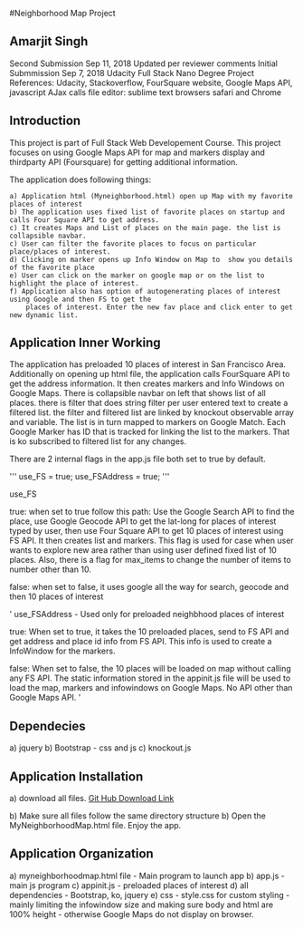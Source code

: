 #Neighborhood Map Project 

## Amarjit Singh 
 Second Submission Sep 11, 2018
 Updated per reviewer comments
 Initial Submmission Sep 7, 2018
 Udacity Full Stack Nano Degree Project 
 References: Udacity, Stackoverflow, FourSquare website,
 Google Maps API, javascript AJax calls
 file editor: sublime text
 browsers safari and Chrome
 

## Introduction 

This project is part of Full Stack Web Developement Course. This project focuses on using
Google Maps API for map and markers display and thirdparty API (Foursquare) for getting additional information.


The application does following things:

	a) Application html (Myneighborhood.html) open up Map with my favorite places of interest 
	b) The application uses fixed list of favorite places on startup and calls Four Square API to get address.
	c) It creates Maps and List of places on the main page. the list is collapsible navbar.
	c) User can filter the favorite places to focus on particular place/places of interest.
	d) Clicking on marker opens up Info Window on Map to  show you details of the favorite place
	e) User can click on the marker on google map or on the list to highlight the place of interest.
	f) Application also has option of autogenerating places of interest using Google and then FS to get the
		places of interest. Enter the new fav place and click enter to get new dynamic list.



## Application Inner Working

The application has preloaded 10 places of interest in San Francisco Area. Additionally on opening up html file,
the application calls FourSquare API to get the address information. It then creates markers and Info Windows on Google Maps. There is collapsible navbar on left that shows list of all places. there is filter that does string filter per user entered text to create a filtered list. the filter and filtered list are linked by knockout observable array and variable. The list is in turn mapped to markers on Google Match. Each Google Marker has ID that is tracked for linking the list to the markers. That is ko subscribed to filtered list for any changes.

There are 2 internal flags in the app.js file both set to true by default.

'''
use_FS = true;
use_FSAddress = true;
'''

use_FS 

true: when set to true follow this path: 
Use the Google Search API to find the place, use Google Geocode API to get the lat-long for places of interest typed by user, then use Four Square API to get 10 places of interest using FS API. It then creates list and markers. This flag is used for case when user wants to explore new area rather than using user defined fixed list of 10 places. Also, there is a flag for max_items to change the number of items to number other than 10.

false: when set to false, it uses google all the way for search, geocode and then 10 places of interest

'
use_FSAddress - Used only for preloaded neighbhood places of interest

true: When set to true, it takes the 10 preloaded places, send to FS API and get address and place id info from FS API. This info is used to create a InfoWindow for the markers.

false: When set to false, the 10 places will be loaded on map without calling any FS API. The static information stored in the appinit.js file will be used to load the map, markers and infowindows on Google Maps. No API other than Google Maps API. 
'

## Dependecies

a) jquery
b) Bootstrap - css and js
c) knockout.js

## Application Installation

a) download all files.
[Git Hub Download Link](https://github.com/amarjitsinghchd/Neighborhood-Map-Udacity.git)

b) Make sure all files follow the same directory structure
b) Open the MyNeighborhoodMap.html file. Enjoy the app.

## Application Organization

a) myneighborhoodmap.html file - Main program to launch app
b) app.js - main js program
c) appinit.js - preloaded places of interest
d) all dependencies - Bootstrap, ko, jquery
e) css - style.css for custom styling - mainly limiting the infowindow size and making sure body and html are 100% height - otherwise Google Maps do not display on browser.

